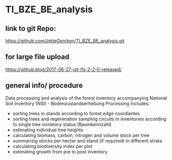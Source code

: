# TI_BZE_BE_analysis
## link to git Repo: 
https://github.com/JetteGercken/TI_BZE_BE_analysis.git

## for large file upload
https://github.blog/2017-06-27-git-lfs-2-2-0-released/

## general info/ procedure 
Data processing and analysis of the forest inventory accompanying National Soil Inventory (NSI)  - Bodenzustandserhebung
Processing includes: 
- sorting trees in stands according to forest edge coordiantes
- sorting trees and regeneration sampling circuits in inventories according to single tree invnetory status (Baumkennzahl)
- estimating individual tree heights
- calculating biomass, carbon, nitrogen and volume stock per tree
- summarizig stocks per hectar and stand (if required) in different strata
- calculating biodiversity index per plot 
- estimating growth from pre to post inventory


